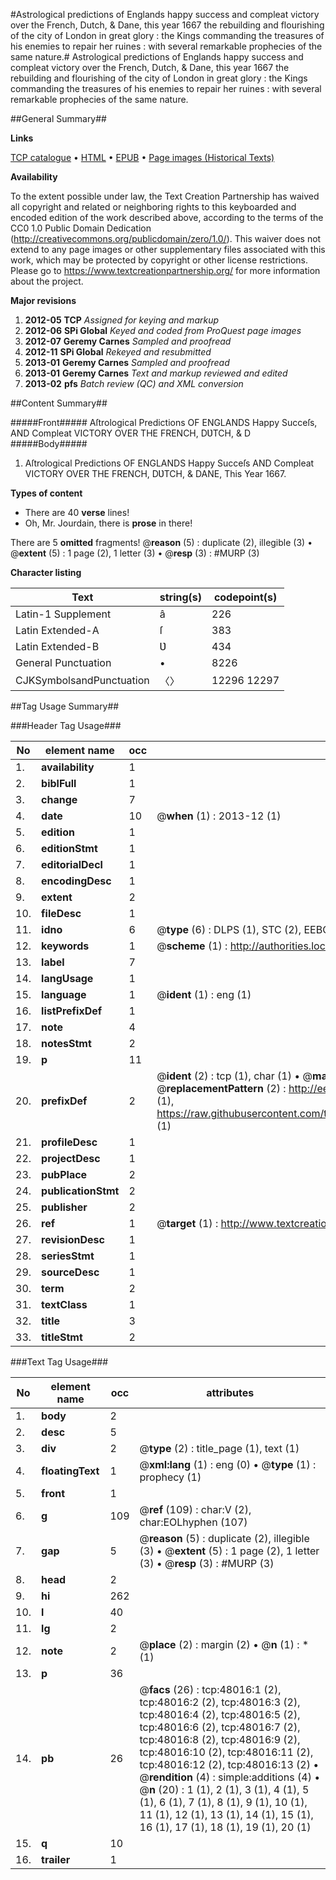 #Astrological predictions of Englands happy success and compleat victory over the French, Dutch, & Dane, this year 1667 the rebuilding and flourishing of the city of London in great glory : the Kings commanding the treasures of his enemies to repair her ruines : with several remarkable prophecies of the same nature.#
Astrological predictions of Englands happy success and compleat victory over the French, Dutch, & Dane, this year 1667 the rebuilding and flourishing of the city of London in great glory : the Kings commanding the treasures of his enemies to repair her ruines : with several remarkable prophecies of the same nature.

##General Summary##

**Links**

[TCP catalogue](http://www.ota.ox.ac.uk/tcp/)  • 
[HTML](http://tei.it.ox.ac.uk/tcp/Texts-HTML/free/A26/A26109.html)  • 
[EPUB](http://tei.it.ox.ac.uk/tcp/Texts-EPUB/free/A26/A26109.epub) • 
[Page images (Historical Texts)](https://historicaltexts.jisc.ac.uk/eebo-11664517e)

**Availability**

To the extent possible under law, the Text Creation Partnership has waived all copyright and related or neighboring rights to this keyboarded and encoded edition of the work described above, according to the terms of the CC0 1.0 Public Domain Dedication (http://creativecommons.org/publicdomain/zero/1.0/). This waiver does not extend to any page images or other supplementary files associated with this work, which may be protected by copyright or other license restrictions. Please go to https://www.textcreationpartnership.org/ for more information about the project.

**Major revisions**

1. __2012-05__ __TCP__ *Assigned for keying and markup*
1. __2012-06__ __SPi Global__ *Keyed and coded from ProQuest page images*
1. __2012-07__ __Geremy Carnes__ *Sampled and proofread*
1. __2012-11__ __SPi Global__ *Rekeyed and resubmitted*
1. __2013-01__ __Geremy Carnes__ *Sampled and proofread*
1. __2013-01__ __Geremy Carnes__ *Text and markup reviewed and edited*
1. __2013-02__ __pfs__ *Batch review (QC) and XML conversion*

##Content Summary##

#####Front#####
Aſtrological Predictions OF ENGLANDS Happy Succeſs, AND Compleat VICTORY OVER THE FRENCH, DƲTCH, & D
#####Body#####

1. Aſtrological Predictions OF ENGLANDS Happy Succeſs AND Compleat VICTORY OVER THE FRENCH, DƲTCH, & DANE, This Year 1667.

**Types of content**

  * There are 40 **verse** lines!
  * Oh, Mr. Jourdain, there is **prose** in there!

There are 5 **omitted** fragments! 
 @__reason__ (5) : duplicate (2), illegible (3)  •  @__extent__ (5) : 1 page (2), 1 letter (3)  •  @__resp__ (3) : #MURP (3)

**Character listing**


|Text|string(s)|codepoint(s)|
|---|---|---|
|Latin-1 Supplement|â|226|
|Latin Extended-A|ſ|383|
|Latin Extended-B|Ʋ|434|
|General Punctuation|•|8226|
|CJKSymbolsandPunctuation|〈〉|12296 12297|

##Tag Usage Summary##

###Header Tag Usage###

|No|element name|occ|attributes|
|---|---|---|---|
|1.|__availability__|1||
|2.|__biblFull__|1||
|3.|__change__|7||
|4.|__date__|10| @__when__ (1) : 2013-12 (1)|
|5.|__edition__|1||
|6.|__editionStmt__|1||
|7.|__editorialDecl__|1||
|8.|__encodingDesc__|1||
|9.|__extent__|2||
|10.|__fileDesc__|1||
|11.|__idno__|6| @__type__ (6) : DLPS (1), STC (2), EEBO-CITATION (1), OCLC (1), VID (1)|
|12.|__keywords__|1| @__scheme__ (1) : http://authorities.loc.gov/ (1)|
|13.|__label__|7||
|14.|__langUsage__|1||
|15.|__language__|1| @__ident__ (1) : eng (1)|
|16.|__listPrefixDef__|1||
|17.|__note__|4||
|18.|__notesStmt__|2||
|19.|__p__|11||
|20.|__prefixDef__|2| @__ident__ (2) : tcp (1), char (1)  •  @__matchPattern__ (2) : ([0-9\-]+):([0-9IVX]+) (1), (.+) (1)  •  @__replacementPattern__ (2) : http://eebo.chadwyck.com/downloadtiff?vid=$1&page=$2 (1), https://raw.githubusercontent.com/textcreationpartnership/Texts/master/tcpchars.xml#$1 (1)|
|21.|__profileDesc__|1||
|22.|__projectDesc__|1||
|23.|__pubPlace__|2||
|24.|__publicationStmt__|2||
|25.|__publisher__|2||
|26.|__ref__|1| @__target__ (1) : http://www.textcreationpartnership.org/docs/. (1)|
|27.|__revisionDesc__|1||
|28.|__seriesStmt__|1||
|29.|__sourceDesc__|1||
|30.|__term__|2||
|31.|__textClass__|1||
|32.|__title__|3||
|33.|__titleStmt__|2||


###Text Tag Usage###

|No|element name|occ|attributes|
|---|---|---|---|
|1.|__body__|2||
|2.|__desc__|5||
|3.|__div__|2| @__type__ (2) : title_page (1), text (1)|
|4.|__floatingText__|1| @__xml:lang__ (1) : eng (0)  •  @__type__ (1) : prophecy (1)|
|5.|__front__|1||
|6.|__g__|109| @__ref__ (109) : char:V (2), char:EOLhyphen (107)|
|7.|__gap__|5| @__reason__ (5) : duplicate (2), illegible (3)  •  @__extent__ (5) : 1 page (2), 1 letter (3)  •  @__resp__ (3) : #MURP (3)|
|8.|__head__|2||
|9.|__hi__|262||
|10.|__l__|40||
|11.|__lg__|2||
|12.|__note__|2| @__place__ (2) : margin (2)  •  @__n__ (1) : * (1)|
|13.|__p__|36||
|14.|__pb__|26| @__facs__ (26) : tcp:48016:1 (2), tcp:48016:2 (2), tcp:48016:3 (2), tcp:48016:4 (2), tcp:48016:5 (2), tcp:48016:6 (2), tcp:48016:7 (2), tcp:48016:8 (2), tcp:48016:9 (2), tcp:48016:10 (2), tcp:48016:11 (2), tcp:48016:12 (2), tcp:48016:13 (2)  •  @__rendition__ (4) : simple:additions (4)  •  @__n__ (20) : 1 (1), 2 (1), 3 (1), 4 (1), 5 (1), 6 (1), 7 (1), 8 (1), 9 (1), 10 (1), 11 (1), 12 (1), 13 (1), 14 (1), 15 (1), 16 (1), 17 (1), 18 (1), 19 (1), 20 (1)|
|15.|__q__|10||
|16.|__trailer__|1||
